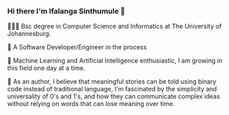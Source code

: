 ### Hi there I'm Ifalanga Sinthumule 👋

👨🏼‍🎓 Bsc degree in Computer Science and Informatics at The University of Johannesburg.

🌱 A Software Developer/Engineer in the process

🌱 Machine Learning and Artificial Intelligence enthusiastic, I am growing in this field one day at a time.

📝 As an author, I believe that meaningful stories can be told using binary code instead of traditional language, 
I'm fascinated by the simplicity and universality of 0's and 1's, and how they can communicate complex ideas without 
relying on words that can lose meaning over time.



